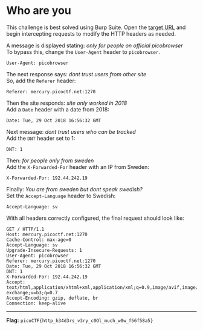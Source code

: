# Who are you

This challenge is best solved using Burp Suite. Open the [target URL](http://mercury.picoctf.net:1270/) and begin intercepting requests to modify the HTTP headers as needed.  
  
A message is displayed stating: _only for people on official picobrowser_  
To bypass this, change the `User-Agent` header to `picobrowser`.  
```
User-Agent: picobrowser
```
  
The next response says: _dont trust users from other site_  
So, add the `Referer` header:
```
Referer: mercury.picoctf.net:1270
```
  
Then the site responds: _site only worked in 2018_  
Add a `Date` header with a date from 2018:
```
Date: Tue, 29 Oct 2018 16:56:32 GMT
```
  
Next message: _dont trust users who can be tracked_  
Add the `DNT` header set to 1:
```
DNT: 1
```
  
Then: _for people only from sweden_  
Add the `X-Forwarded-For` header with an IP from Sweden:
```
X-Forwarded-For: 192.44.242.19
```
  
Finally: _You are from sweden but dont speak swedish?_  
Set the `Accept-Language` header to Swedish:
```
Accept-Language: sv
```
  
With all headers correctly configured, the final request should look like:
```
GET / HTTP/1.1
Host: mercury.picoctf.net:1270
Cache-Control: max-age=0
Accept-Language: sv
Upgrade-Insecure-Requests: 1
User-Agent: picobrowser
Referer: mercury.picoctf.net:1270
Date: Tue, 29 Oct 2018 16:56:32 GMT
DNT: 1
X-Forwarded-For: 192.44.242.19
Accept: text/html,application/xhtml+xml,application/xml;q=0.9,image/avif,image/webp,image/apng,*/*;q=0.8,application/signed-exchange;v=b3;q=0.7
Accept-Encoding: gzip, deflate, br
Connection: keep-alive
```

---

**Flag:** `picoCTF{http_h34d3rs_v3ry_c0Ol_much_w0w_f56f58a5}`
